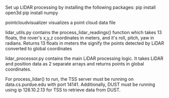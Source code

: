 Set up LIDAR processing by installing the following packages:
pip install open3d
pip install numpy

pointcloudvisualizer visualizes a point cloud data file

lidar_utils.py contains the process_lidar_readings() function which takes 13 floats, the rover's x,y,z coordinates in meters, and it's roll, pitch, yaw in radians. Returns 13 floats in meters the signify the points detected by LiDAR converted to global coordinates

lidar_processor.py contains the main LiDAR processing logic. It takes LiDAR and position data as 2 separate arrays and returns points in global coordinates.

For process_lidar() to run, the TSS server must be running on data.cs.purdue.edu with port 14141. Additionally, DUST must be running using ip 128.10.2.13 for TSS to retrieve data from DUST.